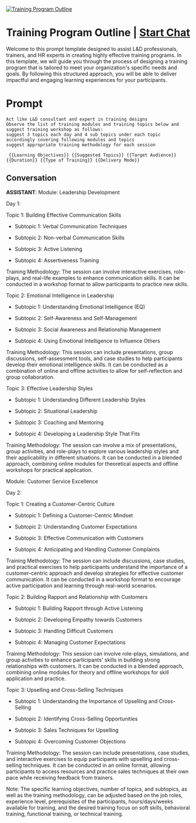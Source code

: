 
[![Training Program Outline](https://flow-prompt-covers.s3.us-west-1.amazonaws.com/icon/futuristic/futu_6.png)](https://gptcall.net/chat.html?data=%7B%22contact%22%3A%7B%22id%22%3A%22onq3UWX5DmJDjiwvCO4NI%22%2C%22flow%22%3Atrue%7D%7D)
# Training Program Outline | [Start Chat](https://gptcall.net/chat.html?data=%7B%22contact%22%3A%7B%22id%22%3A%22onq3UWX5DmJDjiwvCO4NI%22%2C%22flow%22%3Atrue%7D%7D)
Welcome to this prompt template designed to assist L&D professionals, trainers, and HR experts in creating highly effective training programs. In this template, we will guide you through the process of designing a training program that is tailored to meet your organization's specific needs and goals. By following this structured approach, you will be able to deliver impactful and engaging learning experiences for your participants.

# Prompt

```
Act like L&D consultant and expert in training designs
Observe the list of training modules and training topics below and suggest training workshop as follows:
suggest 3 topics each day and 4 sub topics under each topic accordingly covering following modules and topics
suggest appropriate training methodology for each session

 {{Learning Objectives}} {{Suggested Topics}} {{Target Audience}} {{Duration}} {{Type of Training}} {{Delivery Mode}}
```

## Conversation

**ASSISTANT**: Module: Leadership Development



Day 1:



Topic 1: Building Effective Communication Skills

- Subtopic 1: Verbal Communication Techniques

- Subtopic 2: Non-verbal Communication Skills

- Subtopic 3: Active Listening

- Subtopic 4: Assertiveness Training



Training Methodology: The session can involve interactive exercises, role-plays, and real-life examples to enhance communication skills. It can be conducted in a workshop format to allow participants to practice new skills.



Topic 2: Emotional Intelligence in Leadership

- Subtopic 1: Understanding Emotional Intelligence (EQ)

- Subtopic 2: Self-Awareness and Self-Management

- Subtopic 3: Social Awareness and Relationship Management

- Subtopic 4: Using Emotional Intelligence to Influence Others



Training Methodology: This session can include presentations, group discussions, self-assessment tools, and case studies to help participants develop their emotional intelligence skills. It can be conducted as a combination of online and offline activities to allow for self-reflection and group collaboration.



Topic 3: Effective Leadership Styles

- Subtopic 1: Understanding Different Leadership Styles

- Subtopic 2: Situational Leadership

- Subtopic 3: Coaching and Mentoring

- Subtopic 4: Developing a Leadership Style That Fits



Training Methodology: The session can involve a mix of presentations, group activities, and role-plays to explore various leadership styles and their applicability in different situations. It can be conducted in a blended approach, combining online modules for theoretical aspects and offline workshops for practical application.



Module: Customer Service Excellence



Day 2:



Topic 1: Creating a Customer-Centric Culture

- Subtopic 1: Defining a Customer-Centric Mindset

- Subtopic 2: Understanding Customer Expectations

- Subtopic 3: Effective Communication with Customers

- Subtopic 4: Anticipating and Handling Customer Complaints



Training Methodology: The session can include discussions, case studies, and practical exercises to help participants understand the importance of a customer-centric approach and develop strategies for effective customer communication. It can be conducted in a workshop format to encourage active participation and learning through real-world scenarios.



Topic 2: Building Rapport and Relationship with Customers

- Subtopic 1: Building Rapport through Active Listening

- Subtopic 2: Developing Empathy towards Customers

- Subtopic 3: Handling Difficult Customers

- Subtopic 4: Managing Customer Expectations



Training Methodology: This session can involve role-plays, simulations, and group activities to enhance participants' skills in building strong relationships with customers. It can be conducted in a blended approach, combining online modules for theory and offline workshops for skill application and practice.



Topic 3: Upselling and Cross-Selling Techniques

- Subtopic 1: Understanding the Importance of Upselling and Cross-Selling

- Subtopic 2: Identifying Cross-Selling Opportunities

- Subtopic 3: Sales Techniques for Upselling

- Subtopic 4: Overcoming Customer Objections



Training Methodology: The session can include presentations, case studies, and interactive exercises to equip participants with upselling and cross-selling techniques. It can be conducted in an online format, allowing participants to access resources and practice sales techniques at their own pace while receiving feedback from trainers.



Note: The specific learning objectives, number of topics, and subtopics, as well as the training methodology, can be adjusted based on the job roles, experience level, prerequisites of the participants, hours/days/weeks available for training, and the desired training focus on soft skills, behavioral training, functional training, or technical training.


